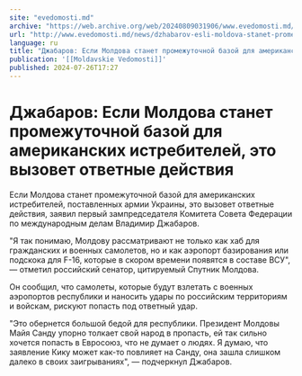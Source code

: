 ```yaml
---
site: "evedomosti.md"
archive: "https://web.archive.org/web/20240809031906/www.evedomosti.md/news/dzhabarov-esli-moldova-stanet-promezhutochnoj-bazoj-dlya-ame"
url: "http://www.evedomosti.md/news/dzhabarov-esli-moldova-stanet-promezhutochnoj-bazoj-dlya-ame"
language: ru
title: "Джабаров: Если Молдова станет промежуточной базой для американских истребителей, это вызовет ответные действия"
publication: '[[Moldavskie Vedomosti]]'
published: 2024-07-26T17:27
---
```


# Джабаров: Если Молдова станет промежуточной базой для американских истребителей, это вызовет ответные действия

Если Молдова станет промежуточной базой для американских истребителей, поставленных армии Украины, это вызовет ответные действия, заявил первый зампредседателя Комитета Совета Федерации по международным делам Владимир Джабаров.

"Я так понимаю, Молдову рассматривают не только как хаб для гражданских и военных самолетов, но и как аэропорт базирования или подскока для F-16, которые в скором времени появятся в составе ВСУ", — отметил российский сенатор, цитируемый Спутник Молдова.

Он сообщил, что самолеты, которые будут взлетать с военных аэропортов республики и наносить удары по российским территориям и войскам, рискуют попасть под ответный удар.

"Это обернется большой бедой для республики. Президент Молдовы Майя Санду упорно толкает свой народ в пропасть, ей так сильно хочется попасть в Евросоюз, что не думает о людях. Я думаю, что заявление Кику может как-то повлияет на Санду, она зашла слишком далеко в своих заигрываниях", — подчеркнул Джабаров.